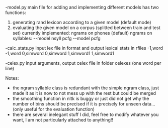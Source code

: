 -model.py
main file for adding and implementing different models has two functions: 
1. generating rand lexicon according to a given model (default mode)
2. evaluating the given model on a corpus (splitted between train and test set)
currently implemented:
ngrams on phones (default) 
ngrams on syllables: --model nsyll
pcfg --model pcfg

-calc_stats.py
input lex file in format and output lexical stats in rfiles
-1,word
-1,word
0,simword
0,simword
1,simword1
1,simword1

-celex.py
input arguments, output celex file in folder celexes (one word per line)


Notes:
- the ngram syllable class is redundant with the simple ngram class, just made it as it is now to not mess up with the rest but could be merged
- the smoothing function in nltk is buggy or just did not get why the number of bins should be precised if it is precisely for unseen data... (only useful for the evaluation function)
- there are several inelegant stuff I did, feel free to modify whatever you want, I am not particularly attached to anything!!
